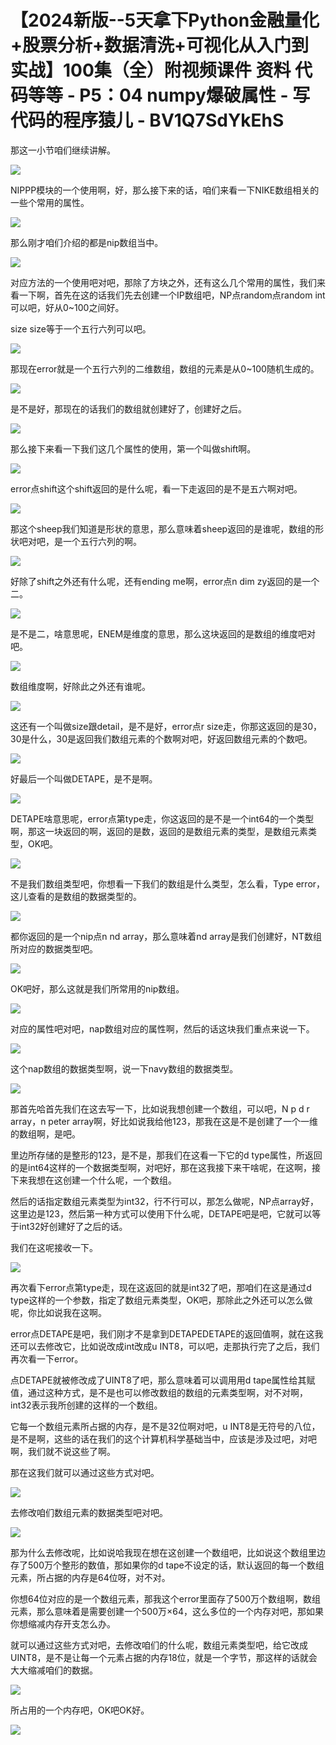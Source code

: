 # 【2024新版--5天拿下Python金融量化+股票分析+数据清洗+可视化从入门到实战】100集（全）附视频课件 资料 代码等等 - P5：04 numpy爆破属性 - 写代码的程序猿儿 - BV1Q7SdYkEhS

那这一小节咱们继续讲解。

![](img/7eab3cefa36bfabdd0965015cf7f86d6_1.png)

NIPPP模块的一个使用啊，好，那么接下来的话，咱们来看一下NIKE数组相关的一些个常用的属性。

![](img/7eab3cefa36bfabdd0965015cf7f86d6_3.png)

那么刚才咱们介绍的都是nip数组当中。

![](img/7eab3cefa36bfabdd0965015cf7f86d6_5.png)

对应方法的一个使用吧对吧，那除了方块之外，还有这么几个常用的属性，我们来看一下啊，首先在这的话我们先去创建一个IP数组吧，NP点random点random int可以吧，好从0~100之间好。

size size等于一个五行六列可以吧。

![](img/7eab3cefa36bfabdd0965015cf7f86d6_7.png)

那现在error就是一个五行六列的二维数组，数组的元素是从0~100随机生成的。

![](img/7eab3cefa36bfabdd0965015cf7f86d6_9.png)

是不是好，那现在的话我们的数组就创建好了，创建好之后。

![](img/7eab3cefa36bfabdd0965015cf7f86d6_11.png)

那么接下来看一下我们这几个属性的使用，第一个叫做shift啊。

![](img/7eab3cefa36bfabdd0965015cf7f86d6_13.png)

error点shift这个shift返回的是什么呢，看一下走返回的是不是五六啊对吧。

![](img/7eab3cefa36bfabdd0965015cf7f86d6_15.png)

那这个sheep我们知道是形状的意思，那么意味着sheep返回的是谁呢，数组的形状吧对吧，是一个五行六列的啊。



![](img/7eab3cefa36bfabdd0965015cf7f86d6_17.png)

好除了shift之外还有什么呢，还有ending me啊，error点n dim zy返回的是一个二。



![](img/7eab3cefa36bfabdd0965015cf7f86d6_19.png)

是不是二，啥意思呢，ENEM是维度的意思，那么这块返回的是数组的维度吧对吧。

![](img/7eab3cefa36bfabdd0965015cf7f86d6_21.png)

数组维度啊，好除此之外还有谁呢。

![](img/7eab3cefa36bfabdd0965015cf7f86d6_23.png)

这还有一个叫做size跟detail，是不是好，error点r size走，你那这返回的是30，30是什么，30是返回我们数组元素的个数啊对吧，好返回数组元素的个数吧。



![](img/7eab3cefa36bfabdd0965015cf7f86d6_25.png)

好最后一个叫做DETAPE，是不是啊。

![](img/7eab3cefa36bfabdd0965015cf7f86d6_27.png)

DETAPE啥意思呢，error点第type走，你这返回的是不是一个int64的一个类型啊，那这一块返回的啊，返回的是数，返回的是数组元素的类型，是数组元素类型，OK吧。



![](img/7eab3cefa36bfabdd0965015cf7f86d6_29.png)

不是我们数组类型吧，你想看一下我们的数组是什么类型，怎么看，Type error，这儿查看的是数组的数据类型的。



![](img/7eab3cefa36bfabdd0965015cf7f86d6_31.png)

都你返回的是一个nip点n nd array，那么意味着nd array是我们创建好，NT数组所对应的数据类型吧。



![](img/7eab3cefa36bfabdd0965015cf7f86d6_33.png)

OK吧好，那么这就是我们所常用的nip数组。

![](img/7eab3cefa36bfabdd0965015cf7f86d6_35.png)

对应的属性吧对吧，nap数组对应的属性啊，然后的话这块我们重点来说一下。

![](img/7eab3cefa36bfabdd0965015cf7f86d6_37.png)

这个nap数组的数据类型啊，说一下navy数组的数据类型。

![](img/7eab3cefa36bfabdd0965015cf7f86d6_39.png)

那首先哈首先我们在这去写一下，比如说我想创建一个数组，可以吧，N p d r array，n peter array啊，好比如说我给他123，那我在这是不是创建了一个一维的数组啊，是吧。

里边所存储的是整形的123，是不是，那我们在这看一下它的d type属性，所返回的是int64这样的一个数据类型啊，对吧好，那在这我接下来干啥呢，在这啊，接下来我想在这创建一个什么呢，一个数组。

然后的话指定数组元素类型为int32，行不行可以，那怎么做呢，NP点array好，这里边是123，然后第一种方式可以使用下什么呢，DETAPE吧是吧，它就可以等于int32好创建好了之后的话。

我们在这呢接收一下。

![](img/7eab3cefa36bfabdd0965015cf7f86d6_41.png)

再次看下error点第type走，现在这返回的就是int32了吧，那咱们在这是通过d type这样的一个参数，指定了数组元素类型，OK吧，那除此之外还可以怎么做呢，你比如说我在这啊。

error点DETAPE是吧，我们刚才不是拿到DETAPEDETAPE的返回值啊，就在这我还可以去修改它，比如说改成int改成u INT8，可以吧，走那执行完了之后，我们再次看一下error。

点DETAPE就被修改成了UINT8了吧，那么意味着可以调用用d tape属性给其赋值，通过这种方式，是不是也可以修改数组的数组的元素类型啊，对不对啊，int32表示我所创建的这样的一个数组。

它每一个数组元素所占据的内存，是不是32位啊对吧，u INT8是无符号的八位，是不是啊，这些的话在我们的这个计算机科学基础当中，应该是涉及过吧，对吧啊，我们就不说这些了啊。

那在这我们就可以通过这些方式对吧。

![](img/7eab3cefa36bfabdd0965015cf7f86d6_43.png)

去修改咱们数组元素的数据类型吧对吧。

![](img/7eab3cefa36bfabdd0965015cf7f86d6_45.png)

那为什么去修改呢，比如说哈我现在想在这创建一个数组吧，比如说这个数组里边存了500万个整形的数值，那如果你的d tape不设定的话，默认返回的每一个数组元素，所占据的内存是64位呀，对不对。

你想64位对应的是一个数组元素，那我这个error里面存了500万个数组啊，数组元素，那么意味着是需要创建一个500万×64，这么多位的一个内存对吧，那如果你想缩减内存开支怎么办。

就可以通过这些方式对吧，去修改咱们的什么呢，数组元素类型吧，给它改成UINT8，是不是让每一个元素占据的内存18位，就是一个字节，那这样的话就会大大缩减咱们的数据。



![](img/7eab3cefa36bfabdd0965015cf7f86d6_47.png)

所占用的一个内存吧，OK吧OK好。

![](img/7eab3cefa36bfabdd0965015cf7f86d6_49.png)
